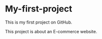 # My-first-project
This is my first project on GitHub.


This project is about an E-commerce website.
